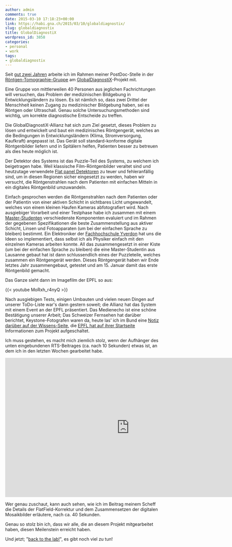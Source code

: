 ```yaml
---
author: admin
comments: true
date: 2015-03-10 17:18:23+00:00
link: https://habi.gna.ch/2015/03/10/globaldiagnostix/
slug: globaldiagnostix
title: GlobalDiagnostiX
wordpress_id: 3858
categories:
- personal
- work
tags:
- globaldiagnostix
---
```


Seit [gut zwei Jahren](https://github.com/habi/GlobalDiagnostiX/commits/master) arbeite ich im Rahmen meiner PostDoc-Stelle in der [Röntgen-Tomographie-Gruppe](http://www.psi.ch/lsb-tomography/) am [GlobalDiagnostiX](http://globaldiagnostix.org)-Projekt mit.

Eine Gruppe von mittlerweilen 40 Personen aus jeglichen Fachrichtungen will versuchen, das Problem der medizinischen Bildgebung in Entwicklungsländern zu lösen.
Es ist nämlich so, dass zwei Drittel der Menschheit keinen Zugang zu medizinischer Bildgebung haben, sei es Röntgen oder Ultraschall.
Genau solche Untersuchungsmethoden sind wichtig, um korrekte diagnostische Entscheide zu treffen.

Die GlobalDiagnostiX-Allianz hat sich zum Ziel gesetzt, dieses Problem zu lösen und entwickelt und baut ein medizinisches Röntgengerät, welches an die Bedingungen in Entwicklungsländern (Klima, Stromversorgung, Kaufkraft) angepasst ist.
Das Gerät soll standard-konforme digitale Röntgenbilder liefern und in Spitälern helfen, Patienten besser zu betreuen als dies heute möglich ist.

Der Detektor des Systems ist das Puzzle-Teil des Systems, zu welchem ich beigetragen habe.
Weil klassische Film-Röntgenbilder veraltet sind und heutzutage verwendete [Flat panel Detektoren](http://enwp.org/Flat_panel_detector) zu teuer und fehleranfällig sind, um in diesen Regionen sicher eingesetzt zu werden, haben wir versucht, die Röntgenstrahlen nach dem Patienten mit einfachen Mitteln in ein digitales Röntgenbild umzuwandeln.

Einfach gesprochen werden die Röntgenstrahlen nach dem Patienten oder der Patientin von einer aktiven Schicht in sichtbares Licht umgewandelt, welches von einem kleinen Haufen Kameras abfotografiert wird.
Nach ausgiebiger Vorarbeit und einer Testphase habe ich zusammen mit einem [Master-Studenten](http://www.ti.bfh.ch/en/weiterbildung/weiterbildungsangebote/mas/medizintechnik.html) verschiedenste Komponenten evaluiert und im Rahmen der gegebenen Spezifikationen die beste Zusammenstellung aus aktiver Schicht, Linsen und Fotoapparaten (um bei der einfachen Sprache zu bleiben) bestimmt.
Ein Elektroniker der [Fachhochschule Yverdon](http://www.iai.heig-vd.ch/) hat uns die Ideen so implementiert, dass selbst ich als Physiker einfach mit den einzelnen Kameras arbeiten konnte.
All das zusammengesetzt in einer Kiste (um bei der einfachen Sprache zu bleiben) die eine Master-Studentin aus Lausanne gebaut hat ist dann schlussendlich eines der Puzzleteile, welches zusammen ein Röntgengerät werden.
Dieses Röntgengerät haben wir Ende letztes Jahr zusammengebaut, getestet und am 15. Januar damit das erste Röntgenbild gemacht.

Das Ganze sieht dann im Imagefilm der EPFL so aus:

{{< youtube MoRxh_r4nyQ >}}

Nach ausgiebigen Tests, einigen Umbauten und vielen neuen Dingen auf unserer ToDo-Liste war's dann gestern soweit; die Allianz hat das System mit einem Event an der EPFL präsentiert.
Das Medienecho ist eine schöne Bestätigung unserer Arbeit; Das Schweizer Fernsehen hat darüber berichtet, Keystone-Fotografen waren da, heute las' ich im Bund eine [Notiz darüber auf der Wissens-Seite](https://www.evernote.com/shard/s2/sh/b63f9654-dbd8-47e6-814d-cf94f458c6e4/71ec14d34d27134bb54751d50e5199f7), die [EPFL hat auf ihrer Startseite](http://actu.epfl.ch/news/finally-x-ray-imaging-within-the-reach-of-developi/) Informationen zum Projekt aufgeschaltet.

Ich muss gestehen, es macht mich ziemlich stolz, wenn der Aufhänger des unten eingebundenen RTS-Beitrages (ca. nach 10 Sekunden) etwas ist, an dem ich in den letzten Wochen gearbeitet habe.

<iframe src="http://tp.srgssr.ch/p/rts/embed?urn=urn:rts:video:6607650" name="&quot;Global diagnostiX&quot; est un appareil de radiologie conçu pour résister aux fortes chaleurs" width="800" height="450" frameborder="0"></iframe>

Wer genau zuschaut, kann auch sehen, wie ich im Beitrag meinem Scheff die Details der FlatField-Korrektur und dem Zusammensetzen der digitalen Mosaikbilder erläutere, nach ca. 40 Sekunden.

Genau so stolz bin ich, dass wir alle, die an diesem Projekt mitgearbeitet haben, diesen Meilenstein erreicht haben.

Und jetzt; "[back to the lab!](https://www.youtube.com/watch?v=aCV0pHjtxes)", es gibt noch viel zu tun!
